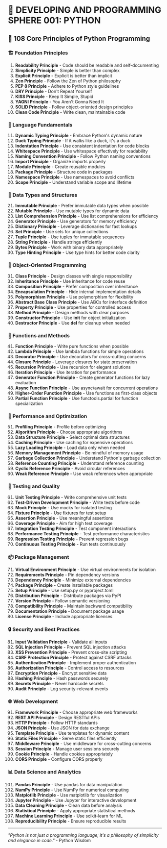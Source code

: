 # 🌟 DEVELOPING AND PROGRAMMING SPHERE 001: PYTHON

## 🐍 108 Core Principles of Python Programming

### 🏗️ Foundation Principles

1. **Readability Principle** - Code should be readable and self-documenting
2. **Simplicity Principle** - Simple is better than complex
3. **Explicit Principle** - Explicit is better than implicit
4. **Zen Principle** - Follow the Zen of Python philosophy
5. **PEP 8 Principle** - Adhere to Python style guidelines
6. **DRY Principle** - Don't Repeat Yourself
7. **KISS Principle** - Keep It Simple, Stupid
8. **YAGNI Principle** - You Aren't Gonna Need It
9. **SOLID Principle** - Follow object-oriented design principles
10. **Clean Code Principle** - Write clean, maintainable code

### 🎯 Language Fundamentals

11. **Dynamic Typing Principle** - Embrace Python's dynamic nature
12. **Duck Typing Principle** - If it walks like a duck, it's a duck
13. **Indentation Principle** - Use consistent indentation for code blocks
14. **Whitespace Principle** - Use whitespace effectively for readability
15. **Naming Convention Principle** - Follow Python naming conventions
16. **Import Principle** - Organize imports properly
17. **Module Principle** - Create reusable modules
18. **Package Principle** - Structure code in packages
19. **Namespace Principle** - Use namespaces to avoid conflicts
20. **Scope Principle** - Understand variable scope and lifetime

### 🧮 Data Types and Structures

21. **Immutable Principle** - Prefer immutable data types when possible
22. **Mutable Principle** - Use mutable types for dynamic data
23. **List Comprehension Principle** - Use list comprehensions for efficiency
24. **Generator Principle** - Use generators for memory efficiency
25. **Dictionary Principle** - Leverage dictionaries for fast lookups
26. **Set Principle** - Use sets for unique collections
27. **Tuple Principle** - Use tuples for immutable sequences
28. **String Principle** - Handle strings efficiently
29. **Bytes Principle** - Work with binary data appropriately
30. **Type Hinting Principle** - Use type hints for better code clarity

### 🎨 Object-Oriented Programming

31. **Class Principle** - Design classes with single responsibility
32. **Inheritance Principle** - Use inheritance for code reuse
33. **Composition Principle** - Prefer composition over inheritance
34. **Encapsulation Principle** - Hide internal implementation details
35. **Polymorphism Principle** - Use polymorphism for flexibility
36. **Abstract Base Class Principle** - Use ABCs for interface definition
37. **Property Principle** - Use properties for controlled access
38. **Method Principle** - Design methods with clear purposes
39. **Constructor Principle** - Use __init__ for object initialization
40. **Destructor Principle** - Use __del__ for cleanup when needed

### 🔧 Functions and Methods

41. **Function Principle** - Write pure functions when possible
42. **Lambda Principle** - Use lambda functions for simple operations
43. **Decorator Principle** - Use decorators for cross-cutting concerns
44. **Closure Principle** - Leverage closures for state preservation
45. **Recursion Principle** - Use recursion for elegant solutions
46. **Iteration Principle** - Use iteration for performance
47. **Generator Function Principle** - Create generator functions for lazy evaluation
48. **Async Function Principle** - Use async/await for concurrent operations
49. **Higher-Order Function Principle** - Use functions as first-class objects
50. **Partial Function Principle** - Use functools.partial for function specialization

### 🚀 Performance and Optimization

51. **Profiling Principle** - Profile before optimizing
52. **Algorithm Principle** - Choose appropriate algorithms
53. **Data Structure Principle** - Select optimal data structures
54. **Caching Principle** - Use caching for expensive operations
55. **Lazy Loading Principle** - Load data only when needed
56. **Memory Management Principle** - Be mindful of memory usage
57. **Garbage Collection Principle** - Understand Python's garbage collection
58. **Reference Counting Principle** - Understand reference counting
59. **Cyclic Reference Principle** - Avoid circular references
60. **Weak Reference Principle** - Use weak references when appropriate

### 🧪 Testing and Quality

61. **Unit Testing Principle** - Write comprehensive unit tests
62. **Test-Driven Development Principle** - Write tests before code
63. **Mock Principle** - Use mocks for isolated testing
64. **Fixture Principle** - Use fixtures for test setup
65. **Assertion Principle** - Use meaningful assertions
66. **Coverage Principle** - Aim for high test coverage
67. **Integration Testing Principle** - Test component interactions
68. **Performance Testing Principle** - Test performance characteristics
69. **Regression Testing Principle** - Prevent regression bugs
70. **Continuous Testing Principle** - Run tests continuously

### 📦 Package Management

71. **Virtual Environment Principle** - Use virtual environments for isolation
72. **Requirements Principle** - Pin dependency versions
73. **Dependency Principle** - Minimize external dependencies
74. **Package Principle** - Create installable packages
75. **Setup Principle** - Use setup.py or pyproject.toml
76. **Distribution Principle** - Distribute packages via PyPI
77. **Version Principle** - Follow semantic versioning
78. **Compatibility Principle** - Maintain backward compatibility
79. **Documentation Principle** - Document package usage
80. **License Principle** - Include appropriate licenses

### 🔒 Security and Best Practices

81. **Input Validation Principle** - Validate all inputs
82. **SQL Injection Principle** - Prevent SQL injection attacks
83. **XSS Prevention Principle** - Prevent cross-site scripting
84. **CSRF Protection Principle** - Protect against CSRF attacks
85. **Authentication Principle** - Implement proper authentication
86. **Authorization Principle** - Control access to resources
87. **Encryption Principle** - Encrypt sensitive data
88. **Hashing Principle** - Hash passwords securely
89. **Secrets Principle** - Never hardcode secrets
90. **Audit Principle** - Log security-relevant events

### 🌐 Web Development

91. **Framework Principle** - Choose appropriate web frameworks
92. **REST API Principle** - Design RESTful APIs
93. **HTTP Principle** - Follow HTTP standards
94. **JSON Principle** - Use JSON for data exchange
95. **Template Principle** - Use templates for dynamic content
96. **Static Files Principle** - Serve static files efficiently
97. **Middleware Principle** - Use middleware for cross-cutting concerns
98. **Session Principle** - Manage user sessions securely
99. **Cookie Principle** - Handle cookies appropriately
100. **CORS Principle** - Configure CORS properly

### 📊 Data Science and Analytics

101. **Pandas Principle** - Use pandas for data manipulation
102. **NumPy Principle** - Use NumPy for numerical computing
103. **Matplotlib Principle** - Use matplotlib for visualization
104. **Jupyter Principle** - Use Jupyter for interactive development
105. **Data Cleaning Principle** - Clean data before analysis
106. **Statistical Principle** - Apply appropriate statistical methods
107. **Machine Learning Principle** - Use scikit-learn for ML
108. **Reproducibility Principle** - Ensure reproducible results

---

*"Python is not just a programming language; it's a philosophy of simplicity and elegance in code."* - Python Wisdom
